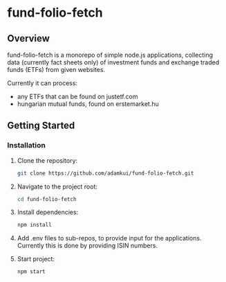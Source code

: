 # fund-folio-fetch

## Overview

fund-folio-fetch is a monorepo of simple node.js applications, collecting data (currently fact sheets only) of investment funds and exchange traded funds (ETFs) from given websites.

Currently it can process:

- any ETFs that can be found on justetf.com
- hungarian mutual funds, found on erstemarket.hu

## Getting Started

### Installation

1. Clone the repository:

   ```bash
   git clone https://github.com/adamkui/fund-folio-fetch.git
   ```

2. Navigate to the project root:

   ```bash
   cd fund-folio-fetch
   ```

3. Install dependencies:

   ```bash
   npm install
   ```

4. Add .env files to sub-repos, to provide input for the applications. Currently this is done by providing ISIN numbers.

5. Start project:

   ```bash
   npm start
   ```
